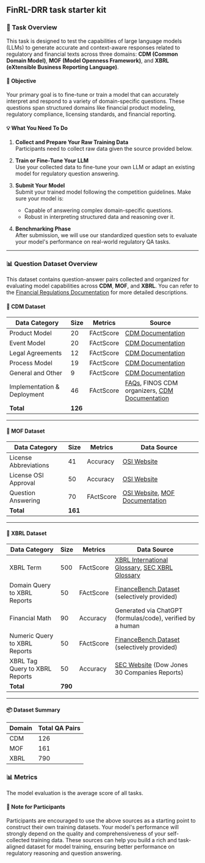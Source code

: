 ## FinRL-DRR task starter kit

### 🧠 Task Overview

This task is designed to test the capabilities of large language models (LLMs) to generate accurate and context-aware responses related to regulatory and financial texts across three domains: **CDM (Common Domain Model)**, **MOF (Model Openness Framework)**, and **XBRL (eXtensible Business Reporting Language)**.

#### 🎯 Objective
Your primary goal is to fine-tune or train a model that can accurately interpret and respond to a variety of domain-specific questions. These questions span structured domains like financial product modeling, regulatory compliance, licensing standards, and financial reporting.

#### 💡 What You Need To Do

1. **Collect and Prepare Your Raw Training Data**  
   Participants need to collect raw data given the source provided below. 

2. **Train or Fine-Tune Your LLM**  
   Use your collected data to fine-tune your own LLM or adapt an existing model for regulatory question answering.

3. **Submit Your Model**  
   Submit your trained model following the competition guidelines. Make sure your model is:
   - Capable of answering complex domain-specific questions.
   - Robust in interpreting structured data and reasoning over it.

4. **Benchmarking Phase**  
   After submission, we will use our standardized question sets to evaluate your model's performance on real-world regulatory QA tasks.

---

### 📊 Question Dataset Overview

This dataset contains question-answer pairs collected and organized for evaluating model capabilities across **CDM**, **MOF**, and **XBRL**. You can refer to the [Financial Regulations Documentation](https://financial-regulations.readthedocs.io/en/latest/) for more detailed descriptions.

#### 📁 CDM Dataset

| **Data Category**               | **Size** | **Metrics**     | **Source**                                                                 |
|-------------------------------|----------|----------------|--------------------------------------------------------------------------|
| Product Model                 | 20       | FActScore    | [CDM Documentation](https://cdm.finos.org/)                              |
| Event Model                   | 20       | FActScore   | [CDM Documentation](https://cdm.finos.org/)                              |
| Legal Agreements              | 12       | FActScore      | [CDM Documentation](https://cdm.finos.org/)                              |
| Process Model                 | 19       | FActScore    | [CDM Documentation](https://cdm.finos.org/)                              |
| General and Other             | 9        | FActScore   | [CDM Documentation](https://cdm.finos.org/)                              |
| Implementation & Deployment  | 46       | FActScore    | [FAQs](https://www.finos.org/faq), FINOS CDM organizers, [CDM Documentation](https://cdm.finos.org/) |
| **Total**                     | **126**  |                |                                                                          |

---

#### 📁 MOF Dataset

| **Data Category**            | **Size** | **Metrics**     | **Data Source**                                                                 |
|-----------------------------|----------|----------------|---------------------------------------------------------------------------------|
| License Abbreviations       | 41       | Accuracy   | [OSI Website](https://opensource.org/licenses)                                 |
| License OSI Approval        | 50       | Accuracy       | [OSI Website](https://opensource.org/licenses)                                 |
| Question Answering          | 70       | FActScore      | [OSI Website](https://opensource.org/licenses), [MOF Documentation](https://arxiv.org/abs/2403.13784) |
| **Total**                   | **161**  |                |                                                                                 |

---

#### 📁 XBRL Dataset

| **Data Category**                         | **Size** | **Metrics**     | **Data Source**                                                                 |
|------------------------------------------|----------|----------------|---------------------------------------------------------------------------------|
| XBRL Term                                | 500      | FActScore      | [XBRL International Glossary](https://www.xbrl.org/guidance/xbrl-glossary/), [SEC XBRL Glossary](https://www.sec.gov/data-research/osd_xbrlglossary) |
| Domain Query to XBRL Reports             | 50       | FActScore      | [FinanceBench Dataset](https://arxiv.org/abs/2311.11944) (selectively provided)|
| Financial Math                           | 90       | Accuracy       | Generated via ChatGPT (formulas/code), verified by a human                     |
| Numeric Query to XBRL Reports            | 50       | FActScore      | [FinanceBench Dataset](https://arxiv.org/abs/2311.11944) (selectively provided)|
| XBRL Tag Query to XBRL Reports           | 50       | Accuracy       | [SEC Website](https://www.sec.gov/) (Dow Jones 30 Companies Reports)           |
| **Total**                                | **790** |                |                                                                                 |
---

#### 📦 Dataset Summary

| **Domain** | **Total QA Pairs** |
|------------|--------------------|
| CDM        | 126                |
| MOF        | 161                |
| XBRL       | 790               |

### 📊 Metrics
The model evaluation is the average score of all tasks. 

#### 📘 Note for Participants

Participants are encouraged to use the above sources as a starting point to construct their own training datasets. Your model's performance will strongly depend on the quality and comprehensiveness of your self-collected training data. These sources can help you build a rich and task-aligned dataset for model training, ensuring better performance on regulatory reasoning and question answering.

